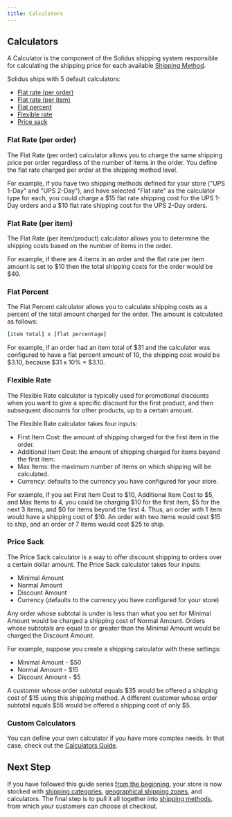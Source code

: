 ```yaml
---
title: Calculators
---
```


## Calculators

A Calculator is the component of the Solidus shipping system responsible for calculating the shipping price for each available [Shipping Method](shipping_methods).

Solidus ships with 5 default calculators:

* [Flat rate (per order)](#flat-rate-per-order)
* [Flat rate (per item)](#flat-rate-per-item)
* [Flat percent](#flat-percent)
* [Flexible rate](#flexible-rate)
* [Price sack](#price-sack)

### Flat Rate (per order)

The Flat Rate (per order) calculator allows you to charge the same shipping price per order regardless of the number of items in the order. You define the flat rate charged per order at the shipping method level.

For example, if you have two shipping methods defined for your store ("UPS 1-Day" and "UPS 2-Day"), and have selected "Flat rate" as the calculator type for each, you could charge a $15 flat rate shipping cost for the UPS 1-Day orders and a $10 flat rate shipping cost for the UPS 2-Day orders.

### Flat Rate (per item)

The Flat Rate (per item/product) calculator allows you to determine the shipping costs based on the number of items in the order.

For example, if there are 4 items in an order and the flat rate per item amount is set to $10 then the total shipping costs for the order would be $40.

### Flat Percent

The Flat Percent calculator allows you to calculate shipping costs as a percent of the total amount charged for the order. The amount is calculated as follows:

```ruby
[item total] x [flat percentage]
```

For example, if an order had an item total of $31 and the calculator was configured to have a flat percent amount of 10, the shipping cost would be $3.10, because $31 x 10% = $3.10.

### Flexible Rate

The Flexible Rate calculator is typically used for promotional discounts when you want to give a specific discount for the first product, and then subsequent discounts for other products, up to a certain amount.

The Flexible Rate calculator takes four inputs:

* First Item Cost: the amount of shipping charged for the first item in the order.
* Additional Item Cost: the amount of shipping charged for items beyond the first item.
* Max Items: the maximum number of items on which shipping will be calculated.
* Currency: defaults to the currency you have configured for your store.

For example, if you set First Item Cost to $10, Additional Item Cost to $5, and Max Items to 4, you could be charging $10 for the first item, $5 for the next 3 items, and $0 for items beyond the first 4. Thus, an order with 1 item would have a shipping cost of $10. An order with two items would cost $15 to ship, and an order of 7 items would cost $25 to ship.

### Price Sack

The Price Sack calculator is a way to offer discount shipping to orders over a certain dollar amount. The Price Sack calculator takes four inputs:

* Minimal Amount
* Normal Amount
* Discount Amount
* Currency (defaults to the currency you have configured for your store)

Any order whose subtotal is under is less than what you set for Minimal Amount would be charged a shipping cost of Normal Amount. Orders whose subtotals are equal to or greater than the Minimal Amount would be charged the Discount Amount.

For example, suppose you create a shipping calculator with these settings:

* Minimal Amount - $50
* Normal Amount - $15
* Discount Amount - $5

A customer whose order subtotal equals $35 would be offered a shipping cost of $15 using this shipping method. A different customer whose order subtotal equals $55 would be offered a shipping cost of only $5.

### Custom Calculators

You can define your own calculator if you have more complex needs. In that case, check out the [Calculators Guide](../developer/calculators.html).

## Next Step

If you have followed this guide series [from the beginning](../../shipments), your store is now stocked with [shipping categories](../shipping_categories), [geographical shipping zones](../zones), and calculators. The final step is to pull it all together into [shipping methods](../shipping_methods), from which your customers can choose at checkout.

